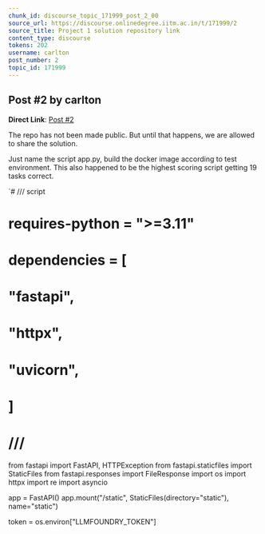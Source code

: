 ```yaml
---
chunk_id: discourse_topic_171999_post_2_00
source_url: https://discourse.onlinedegree.iitm.ac.in/t/171999/2
source_title: Project 1 solution repository link
content_type: discourse
tokens: 202
username: carlton
post_number: 2
topic_id: 171999
---
```


## Post #2 by carlton

**Direct Link**: [Post #2](https://discourse.onlinedegree.iitm.ac.in/t/171999/2)

The repo has not been made public. But until that happens, we are allowed to share the solution.

Just name the script app.py, build the docker image according to test environment. This also happened to be the highest scoring script getting 19 tasks correct.

`# /// script
# requires-python = "&gt;=3.11"
# dependencies = [
# "fastapi",
# "httpx",
# "uvicorn",
# ]
# ///

from fastapi import FastAPI, HTTPException
from fastapi.staticfiles import StaticFiles
from fastapi.responses import FileResponse
import os
import httpx
import re
import asyncio

app = FastAPI()
app.mount("/static", StaticFiles(directory="static"), name="static")

token = os.environ["LLMFOUNDRY_TOKEN"]
